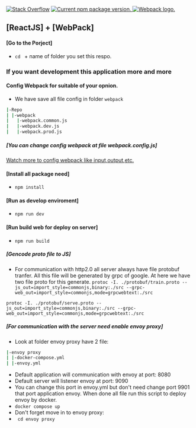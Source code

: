 [![Stack Overflow](https://img.shields.io/badge/Stack%20Overflow-ASK%20NOW-FE7A16.svg?logo=stackoverflow&logoColor=white)](https://stackoverflow.com/questions)
<a href="https://www.npmjs.org/package/react-native">
<img src="https://badge.fury.io/js/react-native.svg" alt="Current npm package version." />
<img src="https://raw.githubusercontent.com/webpack-contrib/awesome-webpack/master/media/awesome_webpack_branding.png" alt="Webpack logo." />
</a>
## [ReactJS] + [WebPack]

#### [Go to the Porject]
- `cd ` + name of folder you set this respo.

### If you want development this application more and more
#### Config Webpack for suitable of your opnion.
- We have save all file config in folder ` webpack `
```bash
|-Repo
| |-webpack
|   |-webpack.common.js
|   |-webpack.dev.js
|   |-webpack.prod.js

```
##### [You can change config webpack at file webpack.config.js]
<a href="https://webpack.js.org/configuration/">
    Watch more to config webpack like input,output,etc.
</a>

#### [Install all package need]
- `npm install`

#### [Run as develop enviroment]
- `npm run dev`

#### [Run build web for deploy on server]
- `npm run build`

##### [Gencode proto file to JS]
- For communication with http2.0 all server always have file protobuf tranfer. All this file will be generated by grpc of google. At here we have two file proto for this generate.
` protoc -I. ./protobuf/train.proto --js_out=import_style=commonjs,binary:./src --grpc-web_out=import_style=commonjs,mode=grpcwebtext:./src `

` protoc -I. ./protobuf/serve.proto --js_out=import_style=commonjs,binary:./src --grpc-web_out=import_style=commonjs,mode=grpcwebtext:./src `

##### [For communication with the server need enable envoy proxy]
- Look at folder envoy proxy have 2 file:
```bash
|-envoy proxy
| |-docker-compose.yml
| |-envoy.yml

```
- Default application will communication with envoy at port: 8080
- Default server will listener envoy at port: 9090
- You can change this port in envoy.yml but don't need change port 9901 that port application envoy. When done all file run this script to deploy envoy by docker.
- ` docker compose up `
- Don't forget move in to envoy proxy:
- ` cd envoy proxy`
